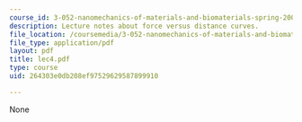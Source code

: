 ```yaml
---
course_id: 3-052-nanomechanics-of-materials-and-biomaterials-spring-2007
description: Lecture notes about force versus distance curves.
file_location: /coursemedia/3-052-nanomechanics-of-materials-and-biomaterials-spring-2007/264303e0db208ef97529629587899910_lec4.pdf
file_type: application/pdf
layout: pdf
title: lec4.pdf
type: course
uid: 264303e0db208ef97529629587899910

---
```

None